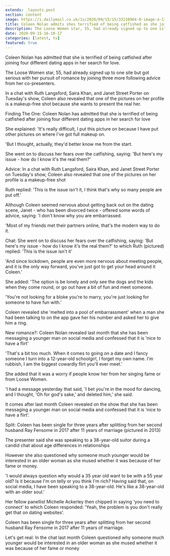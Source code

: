 ```yaml
---
extends: _layouts.post
section: content
image: https://i.dailymail.co.uk/1s/2020/09/15/15/33210964-0-image-a-170_1600181529822.jpg 
title: Coleen Nolan admits shes terrified of being catfished as she joins four different dating apps 
description: The Loose Women star, 55, had already signed up to one site but got serious with her pursuit of romance by joining three more following advice from her co-presenters. 
date: 2020-09-15-16-10-17 
categories: [latest, tv] 
featured: true 
--- 
```

Coleen Nolan has admitted that she is terrified of being catfished after joining four different dating apps in her search for love. 

The Loose Women star, 55, had already signed up to one site but got serious with her pursuit of romance by joining three more following advice from her co-presenters.

In a chat with Ruth Langsford, Saira Khan, and Janet Street Porter on Tuesday's show, Coleen also revealed that one of the pictures on her profile is a makeup-free shot because she wants to present the real her.  

Finding The One: Coleen Nolan has admitted that she is terrified of being catfished after joining four different dating apps in her search for love

She explained: 'It's really difficult, I put this picture on because I have put other pictures on where I've got full makeup on.

'But I thought, actually, they'd better know me from the start.

She went on to discuss her fears over the catfishing, saying: 'But here's my issue - how do I know it's the real them?'

Advice: In a chat with Ruth Langsford, Saira Khan, and Janet Street Porter on Tuesday's show, Coleen also revealed that one of the pictures on her profile is a makeup-free shot 

Ruth replied: 'This is the issue isn't it, I think that's why so many people are put off.'

Although Coleen seemed nervous about getting back out on the dating scene, Janet - who has been divorced twice - offered some words of advice, saying: 'I don't know why you are embarrassed.

'Most of my friends met their partners online, that's the modern way to do it.

Chat: She went on to discuss her fears over the catfishing, saying: 'But here's my issue - how do I know it's the real them?' to which Ruth (pictured) replied: 'This is the issue isn't it'

'And since lockdown, people are even more nervous about meeting people, and it is the only way forward, you've just got to get your head around it Coleen.' 

She added: 'The option is be lonely and only see the dogs and the kids when they come round, or go out have a bit of fun and meet someone.

'You're not looking for a bloke you're to marry, you're just looking for someone to have fun with.'

Coleen revealed she 'melted into a pool of embarrassment' when a man she had been talking to on the app gave her his number and asked her to give him a ring. 

New romance?: Coleen Nolan revealed last month that she has been messaging a younger man on social media and confessed that it is 'nice to have a flirt'

'That's a bit too much. When it comes to going on a date and I fancy someone I turn into a 12-year-old schoolgirl, I forget my own name. I'm rubbish, I am the biggest cowardly flirt you'll ever meet.'  

She added that it was a worry if people know her from her singing fame or from Loose Women.

'I had a message yesterday that said, 'I bet you're in the mood for dancing, and I thought, 'Oh for god's sake,' and deleted him,' she said.

It comes after last month Coleen revealed on the show that she has been messaging a younger man on social media and confessed that it is 'nice to have a flirt'.

Split: Coleen has been single for three years after splitting from her second husband Ray Fensome in 2017 after 11 years of marriage (pictured in 2013)

The presenter said she was speaking to a 38-year-old suitor during a candid chat about age differences in relationships 

However she also questioned why someone much younger would be interested in an older woman as she mused whether it was because of her fame or money. 

'I would always question why would a 35 year old want to be with a 55 year old? Is it because I'm on telly or you think I'm rich? Having said that, on social media, I have been speaking to a 38-year-old. He's like a 38-year-old with an older soul.'

Her fellow panellist Michelle Ackerley then chipped in saying 'you need to connect' to which Coleen responded: 'Yeah, the problem is you don't really get that on dating websites'.

Coleen has been single for three years after splitting from her second husband Ray Fensome in 2017 after 11 years of marriage. 

Let's get real: In the chat last month Coleen questioned why someone much younger would be interested in an older woman as she mused whether it was because of her fame or money

